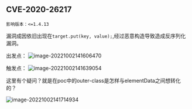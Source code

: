 ## CVE-2020-26217

`影响版本：<=1.4.13`

漏洞成因依旧出现在`target.put(key, value);`,经过恶意构造导致造成反序列化漏洞。

出发点：
![image-20221002141606470](https://cdn.jsdelivr.net/gh/zx-creat/myblog@master/img/202210021416538.png)

触发点：
![image-20221002141639054](https://cdn.jsdelivr.net/gh/zx-creat/myblog@master/img/202210021416141.png)

这里有个疑问？就是在poc中的outer-class是怎样与elementData之间想转化的？

![image-20221002141714934](https://cdn.jsdelivr.net/gh/zx-creat/myblog@master/img/202210021417993.png)
